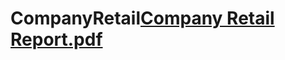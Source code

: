 # CompanyRetail[Company Retail Report.pdf](https://github.com/ThangNguyenUsask/CompanyRetail/files/13261186/Company.Retail.Report.pdf)
